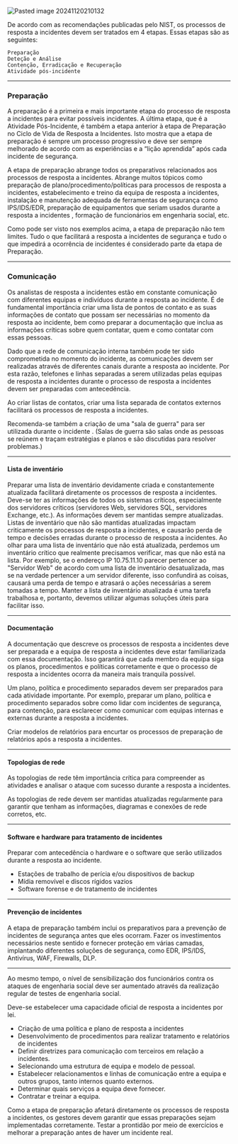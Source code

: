 
![Pasted image 20241120210132](https://github.com/user-attachments/assets/2d11cce8-c2a6-4f0a-92cb-1cab78c6a29b)

De acordo com as recomendações publicadas pelo NIST, os processos de resposta a incidentes  devem ser tratados em 4 etapas. Essas etapas são as seguintes:

    Preparação
    Deteção e Análise
    Contenção, Erradicação e Recuperação
    Atividade pós-incidente
***
### Preparação

A preparação é a primeira e mais importante etapa do processo de resposta a incidentes para evitar possíveis incidentes. A última etapa, que é a Atividade Pós-Incidente, é também a etapa anterior à etapa de Preparação no Ciclo de Vida de Resposta a Incidentes. Isto mostra que a etapa de preparação é sempre um processo progressivo e deve ser sempre melhorado de acordo com as experiências e a “lição aprendida” após cada incidente de segurança.

A etapa de preparação abrange todos os preparativos relacionados aos processos de resposta a incidentes. Abrange muitos tópicos como preparação de plano/procedimento/políticas para processos de resposta a incidentes, estabelecimento e treino da equipa de resposta a incidentes, instalação e manutenção adequada de ferramentas de segurança como IPS/IDS/EDR, preparação de equipamentos que seriam usados ​​durante a resposta a incidentes , formação de funcionários em engenharia social, etc.

Como pode ser visto nos exemplos acima, a etapa de preparação não tem limites. Tudo o que facilitará a resposta a incidentes de segurança  e tudo o que impedirá a ocorrência de incidentes é considerado parte da etapa de Preparação. 
***
### Comunicação

Os analistas de resposta a incidentes estão em constante comunicação com diferentes equipas e indivíduos durante a resposta ao incidente. É de fundamental importância criar uma lista de pontos de contato e as suas informações de contato que possam ser necessárias no momento da resposta ao incidente, bem como preparar a documentação que inclua as informações críticas sobre quem contatar, quem e como contatar com essas pessoas.

Dado que a rede de comunicação interna também pode ter sido comprometida no momento do incidente, as comunicações devem ser realizadas através de diferentes canais durante a resposta ao incidente. Por esta razão, telefones e linhas separadas a serem utilizadas pelas equipas de resposta a incidentes durante o processo de resposta a incidentes devem ser preparadas com antecedência.

Ao criar listas de contatos, criar uma lista separada de contatos externos facilitará os processos de resposta a incidentes.

Recomenda-se também a criação de uma "sala de guerra" para ser utilizada durante o incidente . (Salas de guerra são salas onde as pessoas se reúnem e traçam estratégias e planos e são discutidas para resolver problemas.)
***
#### Lista de inventário

Preparar uma lista de inventário devidamente criada e constantemente atualizada facilitará diretamente os  processos de resposta a incidentes. Deve-se ter as informações de todos os sistemas críticos, especialmente dos servidores críticos (servidores Web, servidores SQL, servidores Exchange, etc.). As informações devem ser mantidas sempre atualizadas. Listas de inventário que não são mantidas atualizadas impactam criticamente os processos de resposta a incidentes, e causarão perda de tempo e decisões erradas durante o processo de resposta a incidentes. Ao olhar para uma lista de inventário que não está atualizada, perdemos um inventário crítico que realmente precisamos verificar, mas que não está na lista. Por exemplo, se o endereço IP 10.75.11.10 parecer pertencer ao "Servidor Web" de acordo com uma lista de inventário desatualizada, mas se na verdade pertencer a um servidor diferente, isso confundirá as coisas, causará uma perda de tempo e atrasará o ações necessárias a serem tomadas a tempo. Manter a lista de inventário atualizada é uma tarefa trabalhosa e, portanto,  devemos utilizar algumas soluções úteis para facilitar isso.

***
#### Documentação

A documentação que descreve os processos de resposta a incidentes deve ser preparada e a equipa de resposta a incidentes deve estar familiarizada com essa documentação. Isso garantirá que cada membro da equipa siga os planos, procedimentos e políticas corretamente e que o processo de resposta a incidentes ocorra da maneira mais tranquila possível.

Um plano, política e procedimento separados devem ser preparados para cada atividade importante. Por exemplo, preparar um plano, política e procedimento separados sobre como lidar com incidentes  de segurança, para contenção, para esclarecer como comunicar com equipas internas e externas durante a resposta a incidentes.

Criar modelos de relatórios para encurtar os processos de preparação de relatórios após a resposta a incidentes.

***
#### Topologias de rede

As topologias de rede têm importância crítica para compreender as atividades e analisar o ataque com sucesso durante a resposta a incidentes.

As topologias de rede devem ser mantidas atualizadas regularmente para garantir que tenham as informações, diagramas e conexões de rede corretos, etc.

***
#### Software e hardware para tratamento de incidentes

 Preparar com antecedência o hardware e o software que serão utilizados durante a resposta ao incidente.

- Estações de trabalho de perícia  e/ou dispositivos de backup
- Mídia removível e discos rígidos vazios
- Software forense e de tratamento de incidentes

***
#### Prevenção de incidentes

A etapa de preparação também inclui os preparativos para a prevenção de incidentes de segurança antes que eles ocorram. Fazer os investimentos necessários neste sentido e fornecer proteção em várias camadas, implantando diferentes soluções de segurança, como EDR, IPS/IDS, Antivírus, WAF, Firewalls, DLP.

***

Ao mesmo tempo, o nível de sensibilização dos funcionários contra os ataques de engenharia social deve ser aumentado através da realização regular de testes de engenharia social.

Deve-se estabelecer uma capacidade oficial de resposta a incidentes por lei. 

   - Criação de uma política e plano de resposta a incidentes 
   - Desenvolvimento de procedimentos para realizar tratamento e relatórios de incidentes 
   - Definir diretrizes para comunicação com terceiros em relação a incidentes. 
   - Selecionando uma estrutura de equipa e modelo de pessoal.
   - Estabelecer relacionamentos e linhas de comunicação entre a equipa e outros grupos, tanto internos quanto externos.
   - Determinar quais serviços a equipa  deve fornecer.
   - Contratar e treinar a equipa.

Como a etapa de preparação afetará diretamente os processos de resposta a incidentes, os gestores devem garantir que essas preparações sejam implementadas corretamente. Testar a  prontidão por meio de exercícios  e melhorar a preparação antes de haver um incidente real.

